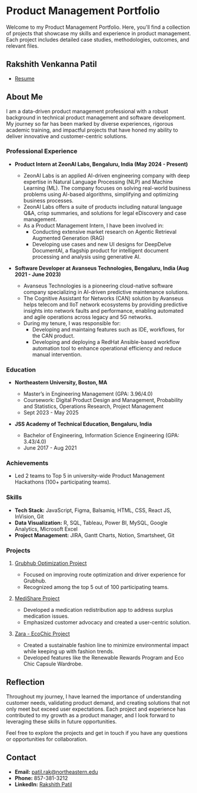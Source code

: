 # Product Management Portfolio

Welcome to my Product Management Portfolio. Here, you'll find a collection of projects that showcase my skills and experience in product management. Each project includes detailed case studies, methodologies, outcomes, and relevant files.

## Rakshith Venkanna Patil
- [Resume](./Rakshith_Patil_Resume.pdf)

## About Me

I am a data-driven product management professional with a robust background in technical product management and software development. My journey so far has been marked by diverse experiences, rigorous academic training, and impactful projects that have honed my ability to deliver innovative and customer-centric solutions.

### Professional Experience

- **Product Intern at ZeonAI Labs, Bengaluru, India (May 2024 - Present)**
  - ZeonAI Labs is an applied AI-driven engineering company with deep expertise in Natural Language Processing (NLP) and Machine Learning (ML). The company focuses on solving real-world business problems using AI-based algorithms, simplifying and optimizing business processes.
  - ZeonAI Labs offers a suite of products including natural language Q&A, crisp summaries, and solutions for legal eDiscovery and case management.
  - As a Product Management Intern, I have been involved in:
    - Conducting extensive market research on Agentic Retrieval Augmented Generation (RAG)
    - Developing use cases and new UI designs for DeepDelve DocumentAI, a flagship product for intelligent document processing and analysis using generative AI.

- **Software Developer at Avanseus Technologies, Bengaluru, India (Aug 2021 - June 2023)**
  - Avanseus Technologies is a pioneering cloud-native software company specializing in AI-driven predictive maintenance solutions. 
  - The Cognitive Assistant for Networks (CAN) solution by Avanseus helps telecom and IIoT network ecosystems by providing predictive insights into network faults and performance, enabling automated and agile operations across legacy and 5G networks.
  - During my tenure, I was responsible for:
    - Developing and maintaing features such as IDE, workflows, for the CAN product.
    - Developing and deploying a RedHat Ansible-based workflow automation tool to enhance operational efficiency and reduce manual intervention.

### Education

- **Northeastern University, Boston, MA**
  - Master’s in Engineering Management (GPA: 3.96/4.0)
  - Coursework: Digital Product Design and Management, Probability and Statistics, Operations Research, Project Management
  - Sept 2023 - May 2025

- **JSS Academy of Technical Education, Bengaluru, India**
  - Bachelor of Engineering, Information Science Engineering (GPA: 3.43/4.0)
  - June 2017 - Aug 2021

### Achievements

- Led 2 teams to Top 5 in university-wide Product Management Hackathons (100+ participating teams).

### Skills

- **Tech Stack:** JavaScript, Figma, Balsamiq, HTML, CSS, React JS, InVision, Git
- **Data Visualization:** R, SQL, Tableau, Power BI, MySQL, Google Analytics, Microsoft Excel
- **Project Management:** JIRA, Gantt Charts, Notion, Smartsheet, Git

### Projects

1. [Grubhub Optimization Project](./Grubhub-Optimization/README.md)
   - Focused on improving route optimization and driver experience for Grubhub.
   - Recognized among the top 5 out of 100 participating teams.

2. [MediShare Project](./MediShare/README.md)
   - Developed a medication redistribution app to address surplus medication issues.
   - Emphasized customer advocacy and created a user-centric solution.

3. [Zara - EcoChic Project](./Zara/README.md)
   - Created a sustainable fashion line to minimize environmental impact while keeping up with fashion trends.
   - Developed features like the Renewable Rewards Program and Eco Chic Capsule Wardrobe.

## Reflection

Throughout my journey, I have learned the importance of understanding customer needs, validating product demand, and creating solutions that not only meet but exceed user expectations. Each project and experience has contributed to my growth as a product manager, and I look forward to leveraging these skills in future opportunities.

Feel free to explore the projects and get in touch if you have any questions or opportunities for collaboration.

## Contact

- **Email:** patil.rak@northeastern.edu
- **Phone:** 857-381-3212
- **LinkedIn:** [Rakshith Patil](http://linkedin.com/in/rakshith-patil)
